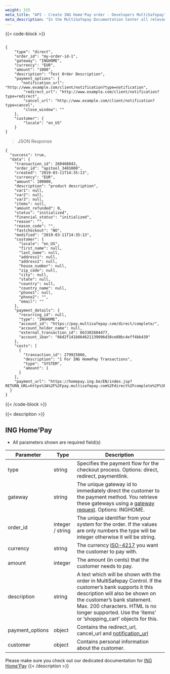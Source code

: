 ```yaml
---
weight: 315
meta_title: "API - Create ING Home'Pay order - Developers MultiSafepay"
meta_description: "In the MultiSafepay Documentation Center all relevant information regarding our Plugins and API. As well as Support pages for Payment Method, Tools and General Questions. You can also find the contact details of our Support Team and Integration Team."
---
```

{{< code-block >}}
```shell

{
    "type": "direct",
    "order_id": "my-order-id-1",
    "gateway": "INGHOME",
    "currency": "EUR",
    "amount": "1000",
    "description": "Test Order Description",
    "payment_options": {
       "notification_url": "http://www.example.com/client/notification?type=notification",
        "redirect_url": "http://www.example.com/client/notification?type=redirect",
        "cancel_url": "http://www.example.com/client/notification?type=cancel", 
        "close_window": ""
    },
    "customer": {
        "locale": "en_US"
    }
}
```
> JSON Response

```shell
{
  "success": true,
  "data": {
    "transaction_id": 260468043,
    "order_id": "apitool_3401000",
    "created": "2019-03-11T14:35:13",
    "currency": "EUR",
    "amount": 100000,
    "description": "product description",
    "var1": null,
    "var2": null,
    "var3": null,
    "items": null,
    "amount_refunded": 0,
    "status": "initialized",
    "financial_status": "initialized",
    "reason": "",
    "reason_code": "",
    "fastcheckout": "NO",
    "modified": "2019-03-11T14:35:13",
    "customer": {
      "locale": "en_US",
      "first_name": null,
      "last_name": null,
      "address1": null,
      "address2": null,
      "house_number": null,
      "zip_code": null,
      "city": null,
      "state": null,
      "country": null,
      "country_name": null,
      "phone1": null,
      "phone2": "",
      "email": ""
    },
    "payment_details": {
      "recurring_id": null,
      "type": "INGHOME",
      "account_id": "https://pay.multisafepay.com/direct/complete/",
      "account_holder_name": null,
      "external_transaction_id": 663302604477,
      "account_iban": "66d2f141b864621139096d38ce80bc4eff4bb439"
    },
    "costs": [
      {
        "transaction_id": 279925866,
        "description": "1 For ING HomePay Transactions",
        "type": "SYSTEM",
        "amount": 1
      }
    ],
    "payment_url": "https://homepay.ing.be/EN/index.jsp?RETURN_URL=https%3A%2F%2Fpay.multisafepay.com%2Fdirect%2Fcomplete%2F%3Fmspid%3D260468043&CURRENCY=EUR&AMOUNT=000000100000&RETURN_METHOD=GET&MESSAGE=663302604477&VERSION=2&VENDOR_ID=18204457201&HASH=66d2f141b864621139096d38ce80bc4eff4bb439"
  }
}
```
{{< /code-block >}}

{{< description >}}
## ING Home'Pay
* All parameters shown are required field(s)

| Parameter                    | Type     | Description                                                                                |
|------------------------------|----------|--------------------------------------------------------------------------------------------|
type                           | string | Specifies the payment flow for the checkout process. Options: direct, redirect, paymentlink. |
gateway                        | string | The unique gateway id to immediately direct the customer to the payment method. You retrieve these gateways using a [gateway request](#retrieve-all-gateways). Options: INGHOME. |
order_id                       | integer / string | The unique identifier from your system for the order. If the values are only numbers the type will be integer otherwise it will be string.                                      |
currency                       | string | The currency [ISO-4217](https://www.iso.org/iso-4217-currency-codes.html) you want the customer to pay with. |
amount                         | integer | The amount (in cents) that the customer needs to pay.                                      |
description                    | string | A text which will be shown with the order in MultiSafepay Control. If the customer’s bank supports it this description will also be shown on the customer’s bank statement. Max. 200 characters. HTML is no longer supported. Use the ‘items’ or ‘shopping_cart’ objects for this. |
payment_options                | object | Contains the redirect_url, cancel_url and [notification_url](/faq/api/how-does-the-notification-url-work/)                                |
customer                       | object | Contains personal information about the customer.                                          |


Please make sure you check out our dedicated documentation for [ING Home'Pay](/payment-methods/ing-home-pay/)
{{< /description >}}
